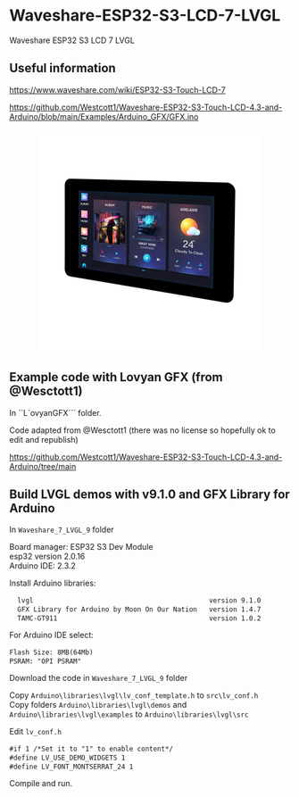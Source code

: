 # Waveshare-ESP32-S3-LCD-7-LVGL
Waveshare ESP32 S3 LCD 7 LVGL



## Useful information

https://www.waveshare.com/wiki/ESP32-S3-Touch-LCD-7


https://github.com/Westcott1/Waveshare-ESP32-S3-Touch-LCD-4.3-and-Arduino/blob/main/Examples/Arduino_GFX/GFX.ino

 

<p align="center">
  <img src="https://github.com/paulhamsh/Waveshare-ESP32-S3-LCD-7-LVGL/blob/main/waveshare-7.jpg" width="400" title="Waveshare ESP32 S3 LCD 7">
</p>

## Example code with Lovyan GFX (from  @Wesctott1)

In ``L`ovyanGFX``` folder.       

Code adapted from @Wesctott1 (there was no license so hopefully ok to edit and republish)    

https://github.com/Westcott1/Waveshare-ESP32-S3-Touch-LCD-4.3-and-Arduino/tree/main    
    
  
## Build LVGL demos with v9.1.0 and GFX Library for Arduino

In ```Waveshare_7_LVGL_9``` folder     

Board manager: ESP32 S3 Dev Module   
esp32 version 2.0.16   
Arduino IDE:   2.3.2   

Install Arduino libraries:
```
  lvgl                                            version 9.1.0
  GFX Library for Arduino by Moon On Our Nation   version 1.4.7
  TAMC-GT911                                      version 1.0.2
```

For Arduino IDE select:
```
Flash Size: 8MB(64Mb)
PSRAM: "OPI PSRAM"
```

Download the code in ```Waveshare_7_LVGL_9``` folder    

Copy ```Arduino\libraries\lvgl\lv_conf_template.h``` to ```src\lv_conf.h```   
Copy folders ```Arduino\libraries\lvgl\demos``` and ```Arduino\libraries\lvgl\examples```  to ```Arduino\libraries\lvgl\src```     

Edit ```lv_conf.h```    
```
#if 1 /*Set it to "1" to enable content*/
#define LV_USE_DEMO_WIDGETS 1
#define LV_FONT_MONTSERRAT_24 1
```

Compile and run.    
